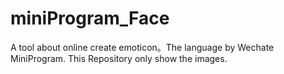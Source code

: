 # miniProgram_Face
A tool about online create emoticon。The language  by  Wechate MiniProgram.
This Repository only show the images.
